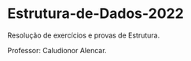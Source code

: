 # Estrutura-de-Dados-2022

Resolução de exercícios e provas de Estrutura.

Professor: Caludionor Alencar.
